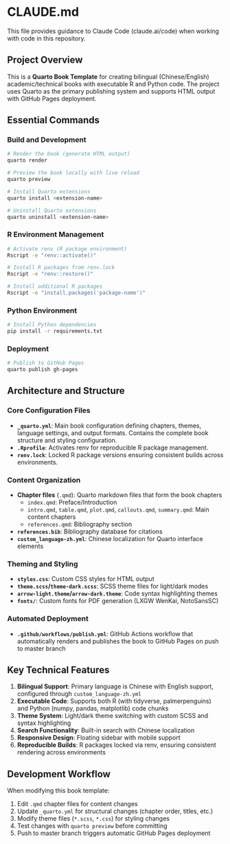 # CLAUDE.md

This file provides guidance to Claude Code (claude.ai/code) when working with code in this repository.

## Project Overview

This is a **Quarto Book Template** for creating bilingual (Chinese/English) academic/technical books with executable R and Python code. The project uses Quarto as the primary publishing system and supports HTML output with GitHub Pages deployment.

## Essential Commands

### Build and Development
```bash
# Render the book (generate HTML output)
quarto render

# Preview the book locally with live reload
quarto preview

# Install Quarto extensions
quarto install <extension-name>

# Uninstall Quarto extensions
quarto uninstall <extension-name>
```

### R Environment Management
```bash
# Activate renv (R package environment)
Rscript -e "renv::activate()"

# Install R packages from renv.lock
Rscript -e "renv::restore()"

# Install additional R packages
Rscript -e "install.packages('package-name')"
```

### Python Environment
```bash
# Install Python dependencies
pip install -r requirements.txt
```

### Deployment
```bash
# Publish to GitHub Pages
quarto publish gh-pages
```

## Architecture and Structure

### Core Configuration Files
- **`_quarto.yml`**: Main book configuration defining chapters, themes, language settings, and output formats. Contains the complete book structure and styling configuration.
- **`.Rprofile`**: Activates renv for reproducible R package management.
- **`renv.lock`**: Locked R package versions ensuring consistent builds across environments.

### Content Organization
- **Chapter files** (`.qmd`): Quarto markdown files that form the book chapters
  - `index.qmd`: Preface/Introduction
  - `intro.qmd`, `table.qmd`, `plot.qmd`, `callouts.qmd`, `summary.qmd`: Main content chapters
  - `references.qmd`: Bibliography section
- **`references.bib`**: Bibliography database for citations
- **`custom_language-zh.yml`**: Chinese localization for Quarto interface elements

### Theming and Styling
- **`styles.css`**: Custom CSS styles for HTML output
- **`theme.scss`/`theme-dark.scss`**: SCSS theme files for light/dark modes
- **`arrow-light.theme`/`arrow-dark.theme`**: Code syntax highlighting themes
- **`fonts/`**: Custom fonts for PDF generation (LXGW WenKai, NotoSansSC)

### Automated Deployment
- **`.github/workflows/publish.yml`**: GitHub Actions workflow that automatically renders and publishes the book to GitHub Pages on push to master branch

## Key Technical Features

1. **Bilingual Support**: Primary language is Chinese with English support, configured through `custom_language-zh.yml`
2. **Executable Code**: Supports both R (with tidyverse, palmerpenguins) and Python (numpy, pandas, matplotlib) code chunks
3. **Theme System**: Light/dark theme switching with custom SCSS and syntax highlighting
4. **Search Functionality**: Built-in search with Chinese localization
5. **Responsive Design**: Floating sidebar with mobile support
6. **Reproducible Builds**: R packages locked via renv, ensuring consistent rendering across environments

## Development Workflow

When modifying this book template:
1. Edit `.qmd` chapter files for content changes
2. Update `_quarto.yml` for structural changes (chapter order, titles, etc.)
3. Modify theme files (`*.scss`, `*.css`) for styling changes
4. Test changes with `quarto preview` before committing
5. Push to master branch triggers automatic GitHub Pages deployment